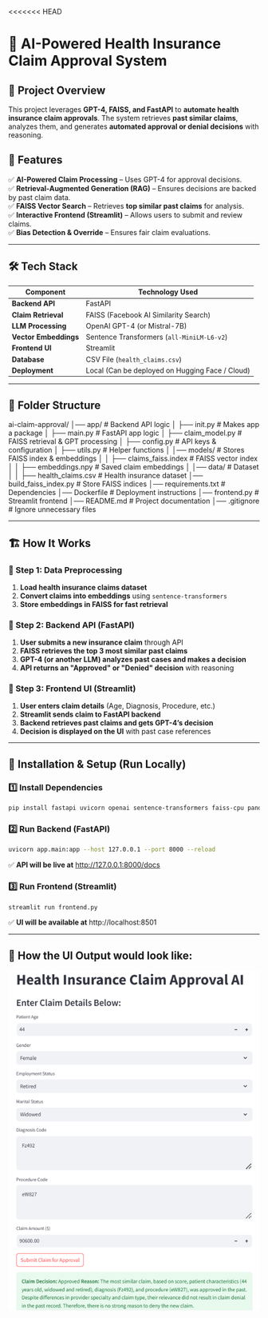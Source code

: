 <<<<<<< HEAD
# 🏥 AI-Powered Health Insurance Claim Approval System

## 📌 Project Overview
This project leverages **GPT-4, FAISS, and FastAPI** to **automate health insurance claim approvals**. The system retrieves **past similar claims**, analyzes them, and generates **automated approval or denial decisions** with reasoning.

## 🚀 Features
✅ **AI-Powered Claim Processing** – Uses GPT-4 for approval decisions.  
✅ **Retrieval-Augmented Generation (RAG)** – Ensures decisions are backed by past claim data.  
✅ **FAISS Vector Search** – Retrieves **top similar past claims** for analysis.  
✅ **Interactive Frontend (Streamlit)** – Allows users to submit and review claims.  
✅ **Bias Detection & Override** – Ensures fair claim evaluations.  

---

## 🛠️ Tech Stack
| Component         | Technology Used |
|------------------|----------------|
| **Backend API** | FastAPI |
| **Claim Retrieval** | FAISS (Facebook AI Similarity Search) |
| **LLM Processing** | OpenAI GPT-4 (or Mistral-7B) |
| **Vector Embeddings** | Sentence Transformers (`all-MiniLM-L6-v2`) |
| **Frontend UI** | Streamlit |
| **Database** | CSV File (`health_claims.csv`) |
| **Deployment** | Local (Can be deployed on Hugging Face / Cloud) |

---

## 📂 Folder Structure
ai-claim-approval/ 
│── app/ # Backend API logic 
│ ├── init.py # Makes app a package 
│ ├── main.py # FastAPI app logic 
│ ├── claim_model.py # FAISS retrieval & GPT processing 
│ ├── config.py # API keys & configuration 
│ ├── utils.py # Helper functions 
│ │── models/ # Stores FAISS index & embeddings 
│ │ ├── claims_faiss.index # FAISS vector index 
│ │ ├── embeddings.npy # Saved claim embeddings 
│ │── data/ # Dataset 
│ │ ├── health_claims.csv # Health insurance dataset 
│── build_faiss_index.py # Store FAISS indices
│── requirements.txt # Dependencies 
│── Dockerfile # Deployment instructions 
│── frontend.py # Streamlit frontend 
│── README.md # Project documentation 
│── .gitignore # Ignore unnecessary files

---

## 🏗️ How It Works
### **🚀 Step 1: Data Preprocessing**
1. **Load health insurance claims dataset**  
2. **Convert claims into embeddings** using `sentence-transformers`  
3. **Store embeddings in FAISS for fast retrieval**  

### **🚀 Step 2: Backend API (FastAPI)**
1. **User submits a new insurance claim** through API  
2. **FAISS retrieves the top 3 most similar past claims**  
3. **GPT-4 (or another LLM) analyzes past cases and makes a decision**  
4. **API returns an "Approved" or "Denied" decision** with reasoning  

### **🚀 Step 3: Frontend UI (Streamlit)**
1. **User enters claim details** (Age, Diagnosis, Procedure, etc.)  
2. **Streamlit sends claim to FastAPI backend**  
3. **Backend retrieves past claims and gets GPT-4’s decision**  
4. **Decision is displayed on the UI** with past case references  

---

## 🔧 Installation & Setup (Run Locally)
### **1️⃣ Install Dependencies**
```bash
pip install fastapi uvicorn openai sentence-transformers faiss-cpu pandas numpy streamlit
```

### **2️⃣ Run Backend (FastAPI)**
```bash
uvicorn app.main:app --host 127.0.0.1 --port 8000 --reload
```
✅ **API will be live at** http://127.0.0.1:8000/docs

### **3️⃣ Run Frontend (Streamlit)**
```bash
streamlit run frontend.py
```
✅ **UI will be available at** http://localhost:8501

---

## **🚀 How the UI Output would look like:**
![alt text](image.png)
